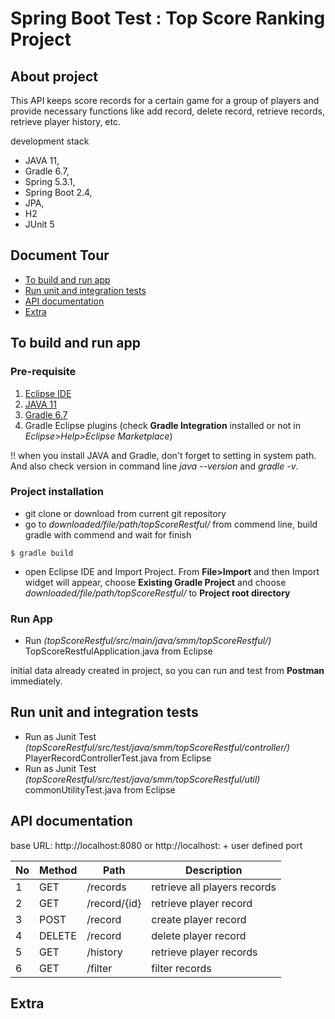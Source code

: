 # Spring Boot Test : Top Score Ranking Project

## About project
This API keeps score records for a certain game for a group of players and provide necessary functions like add record, delete record, retrieve records, retrieve player history, etc.

development stack
- JAVA 11, 
- Gradle 6.7, 
- Spring 5.3.1, 
- Spring Boot 2.4, 
- JPA, 
- H2
- JUnit 5

## Document Tour
- [To build and run app](https://github.com/sisminnmaw/SpringBootTest#to-build-and-run-app)
- [Run unit and integration tests](https://github.com/sisminnmaw/SpringBootTest#run-unit-and-integration-tests)
- [API documentation](https://github.com/sisminnmaw/SpringBootTest#api-documentation)
- [Extra](https://github.com/sisminnmaw/SpringBootTest#extra)

## To build and run app

### Pre-requisite
1. [Eclipse IDE](https://www.eclipse.org/downloads/)
2. [JAVA 11](https://www.oracle.com/java/technologies/javase-jdk11-downloads.html)
3. [Gradle 6.7](https://gradle.org/install/)
4. Gradle Eclipse plugins (check **Gradle Integration** installed or not in *Eclipse>Help>Eclipse Marketplace*)

!! when you install JAVA and Gradle, don't forget to setting in system path. And also check version in command line *java --version* and *gradle -v*.

### Project installation
- git clone or download from current git repository
- go to *downloaded/file/path/topScoreRestful/* from commend line, build gradle with commend and wait for finish
```
$ gradle build
```
- open Eclipse IDE and Import Project. From **File>Import** and then Import widget will appear, choose **Existing Gradle Project** and choose *downloaded/file/path/topScoreRestful/* to **Project root directory**

### Run App
- Run *(topScoreRestful/src/main/java/smm/topScoreRestful/)* TopScoreRestfulApplication.java from Eclipse

initial data already created in project, so you can run and test from **Postman** immediately.

## Run unit and integration tests
- Run as Junit Test *(topScoreRestful/src/test/java/smm/topScoreRestful/controller/)* PlayerRecordControllerTest.java from Eclipse
- Run as Junit Test *(topScoreRestful/src/test/java/smm/topScoreRestful/util)* commonUtilityTest.java from Eclipse

## API documentation

base URL: http://localhost:8080 or http://localhost: + user defined port

No | Method | Path | Description
------------ | ------------ | ------------- | -------------
1 | GET | /records | retrieve all players records
2 | GET | /record/{id} | retrieve player record
3 | POST | /record | create player record
4 | DELETE | /record | delete player record
5 | GET | /history | retrieve player records
6 | GET | /filter | filter records


## Extra
